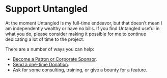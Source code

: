 # Support Untangled

At the moment Untangled is my full-time endeavor, but that doesn't mean I am
independently wealthy or have no bills. If you find Untangled useful in what you
do, please consider making it possible for me to continue dedicating a lot of
time to the project.

There are a number of ways you can help:

- [Become a Patron or Corporate Sponsor](https://www.patreon.com/untangledfw).
- [Send a one-time Donation](https://paypal.me/untangledfw).
- Ask for some consulting, training, or give a bounty for a feature.


